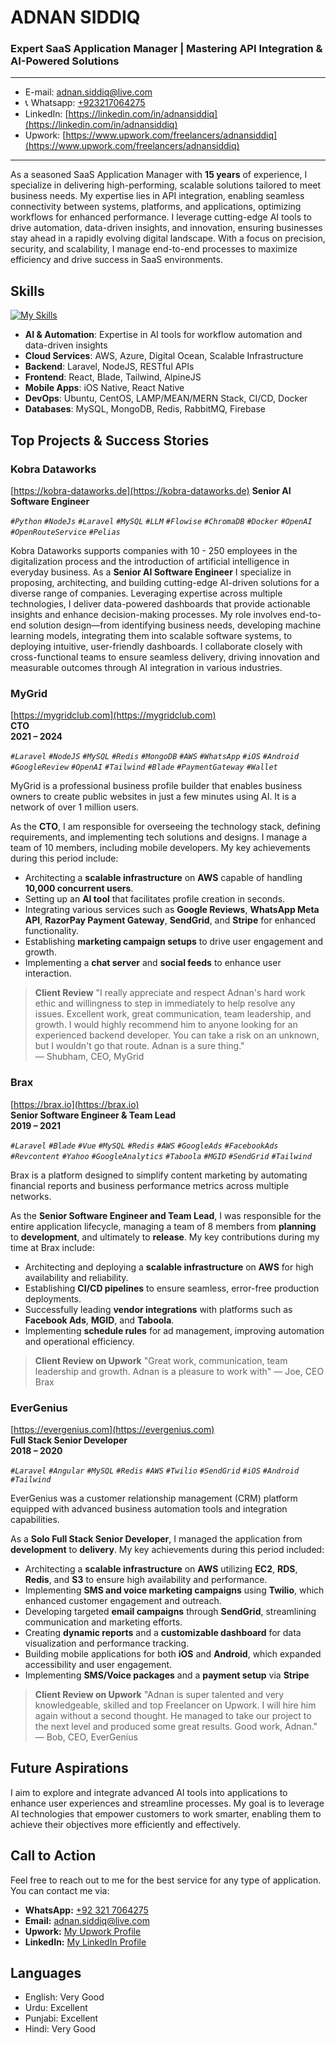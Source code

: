 # ADNAN SIDDIQ
### Expert SaaS Application Manager | Mastering API Integration & AI-Powered Solutions

---
- E-mail: adnan.siddiq@live.com
- 📞 Whatsapp: [+923217064275](https://wa.me/923217064275)
- LinkedIn: [https://linkedin.com/in/adnansiddiq](https://linkedin.com/in/adnansiddiq)
- Upwork: [https://www.upwork.com/freelancers/adnansiddiq](https://www.upwork.com/freelancers/adnansiddiq)
---
As a seasoned SaaS Application Manager with **15 years** of experience, I specialize in delivering high-performing, scalable solutions tailored to meet business needs. My expertise lies in API integration, enabling seamless connectivity between systems, platforms, and applications, optimizing workflows for enhanced performance. I leverage cutting-edge AI tools to drive automation, data-driven insights, and innovation, ensuring businesses stay ahead in a rapidly evolving digital landscape. With a focus on precision, security, and scalability, I manage end-to-end processes to maximize efficiency and drive success in SaaS environments.

## Skills
[![My Skills](https://skillicons.dev/icons?i=aws,nodejs,laravel,php,react,js,html,css,jquery,tailwind,mysql,mongodb,git,docker,redis,ubuntu)]( )
- **AI & Automation**: Expertise in AI tools for workflow automation and data-driven insights
- **Cloud Services**: AWS, Azure, Digital Ocean, Scalable Infrastructure
- **Backend**: Laravel, NodeJS, RESTful APIs
- **Frontend**: React, Blade, Tailwind, AlpineJS
- **Mobile Apps**: iOS Native, React Native
- **DevOps**: Ubuntu, CentOS, LAMP/MEAN/MERN Stack, CI/CD, Docker
- **Databases**: MySQL, MongoDB, Redis, RabbitMQ, Firebase

## Top Projects & Success Stories
### Kobra Dataworks
[https://kobra-dataworks.de](https://kobra-dataworks.de)
**Senior AI Software Engineer**

_`#Python` `#NodeJs` `#Laravel` `#MySQL` `#LLM` `#Flowise` `#ChromaDB` `#Docker` `#OpenAI` `#OpenRouteService` `#Pelias`_

Kobra Dataworks supports companies with 10 - 250 employees in the digitalization process and the introduction of artificial intelligence in everyday business.
As a **Senior AI Software Engineer** I specialize in proposing, architecting, and building cutting-edge AI-driven solutions for a diverse range of companies. Leveraging expertise across multiple technologies, I deliver data-powered dashboards that provide actionable insights and enhance decision-making processes. My role involves end-to-end solution design—from identifying business needs, developing machine learning models, integrating them into scalable software systems, to deploying intuitive, user-friendly dashboards. I collaborate closely with cross-functional teams to ensure seamless delivery, driving innovation and measurable outcomes through AI integration in various industries.

### MyGrid  
[https://mygridclub.com](https://mygridclub.com)  
**CTO**  
**2021 – 2024**

_`#Laravel` `#NodeJS` `#MySQL` `#Redis` `#MongoDB` `#AWS` `#WhatsApp` `#iOS` `#Android` `#GoogleReview` `#OpenAI` `#Tailwind` `#Blade` `#PaymentGateway` `#Wallet`_

MyGrid is a professional business profile builder that enables business owners to create public websites in just a few minutes using AI. It is a network of over 1 million users.

As the **CTO**, I am responsible for overseeing the technology stack, defining requirements, and implementing tech solutions and designs. I manage a team of 10 members, including mobile developers. My key achievements during this period include:

- Architecting a **scalable infrastructure** on **AWS** capable of handling **10,000 concurrent users**.
- Setting up an **AI tool** that facilitates profile creation in seconds.
- Integrating various services such as **Google Reviews**, **WhatsApp Meta API**, **RazorPay Payment Gateway**, **SendGrid**, and **Stripe** for enhanced functionality.
- Establishing **marketing campaign setups** to drive user engagement and growth.
- Implementing a **chat server** and **social feeds** to enhance user interaction.

> **Client Review**
> "I really appreciate and respect Adnan's hard work ethic and willingness to step in immediately to help resolve any issues. Excellent work, great communication, team leadership, and growth. I would highly recommend him to anyone looking for an experienced backend developer. You can take a risk on an unknown, but I wouldn't go that route. Adnan is a sure thing."  
> — Shubham, CEO, MyGrid

### Brax
[https://brax.io](https://brax.io)  
**Senior Software Engineer & Team Lead**  
**2019 – 2021**

_`#Laravel` `#Blade` `#Vue` `#MySQL` `#Redis` `#AWS` `#GoogleAds` `#FacebookAds` `#Revcontent` `#Yahoo` `#GoogleAnalytics` `#Taboola` `#MGID` `#SendGrid` `#Tailwind`_

Brax is a platform designed to simplify content marketing by automating financial reports and business performance metrics across multiple networks.

As the **Senior Software Engineer and Team Lead**, I was responsible for the entire application lifecycle, managing a team of 8 members from **planning** to **development**, and ultimately to **release**. My key contributions during my time at Brax include:
- Architecting and deploying a **scalable infrastructure** on **AWS** for high availability and reliability.
- Establishing **CI/CD pipelines** to ensure seamless, error-free production deployments.
- Successfully leading **vendor integrations** with platforms such as **Facebook Ads**, **MGID**, and **Taboola**.
- Implementing **schedule rules** for ad management, improving automation and operational efficiency.

> **Client Review on Upwork**
> "Great work, communication, team leadership and growth. Adnan is a pleasure to work with"
> — Joe, CEO Brax

### EverGenius  
[https://evergenius.com](https://evergenius.com)  
**Full Stack Senior Developer**  
**2018 – 2020**

_`#Laravel` `#Angular` `#MySQL` `#Redis` `#AWS` `#Twilio` `#SendGrid` `#iOS` `#Android` `#Tailwind`_

EverGenius was a customer relationship management (CRM) platform equipped with advanced business automation tools and integration capabilities.

As a **Solo Full Stack Senior Developer**, I managed the application from **development** to **delivery**. My key achievements during this period included:
- Architecting a **scalable infrastructure** on **AWS** utilizing **EC2**, **RDS**, **Redis**, and **S3** to ensure high availability and performance.
- Implementing **SMS and voice marketing campaigns** using **Twilio**, which enhanced customer engagement and outreach.
- Developing targeted **email campaigns** through **SendGrid**, streamlining communication and marketing efforts.
- Creating **dynamic reports** and a **customizable dashboard** for data visualization and performance tracking.
- Building mobile applications for both **iOS** and **Android**, which expanded accessibility and user engagement.
- Implementing **SMS/Voice packages** and a **payment setup** via **Stripe**

> **Client Review on Upwork**
> "Adnan is super talented and very knowledgeable, skilled and top Freelancer on Upwork. I will hire him again without a second thought. He managed to take our project to the next level and produced some great results. Good work, Adnan."  
> — Bob, CEO, EverGenius

## Future Aspirations
I aim to explore and integrate advanced AI tools into applications to enhance user experiences and streamline processes. My goal is to leverage AI technologies that empower customers to work smarter, enabling them to achieve their objectives more efficiently and effectively.

## Call to Action

Feel free to reach out to me for the best service for any type of application. You can contact me via:

- **WhatsApp:** [+92 321 7064275](https://wa.me/923217064275)
- **Email:** [adnan.siddiq@live.com](mailto:adnan.siddiq@live.com)
- **Upwork:** [My Upwork Profile](https://www.upwork.com/freelancers/adnansiddiq)
- **LinkedIn:** [My LinkedIn Profile](https://linkedin.com/in/adnansiddiq)

## Languages
- English: Very Good
- Urdu: Excellent
- Punjabi: Excellent
- Hindi: Very Good


